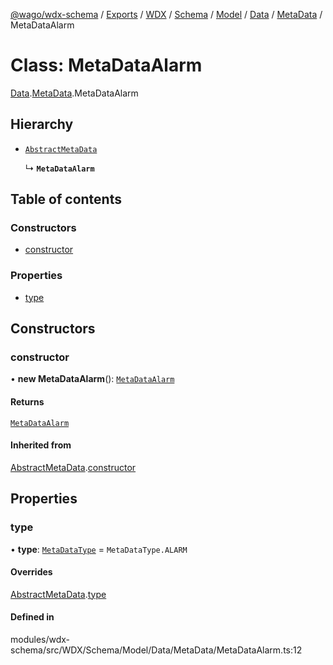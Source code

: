 [@wago/wdx-schema](../README.md) / [Exports](../modules.md) / [WDX](../modules/WDX.md) / [Schema](../modules/WDX.Schema.md) / [Model](../modules/WDX.Schema.Model.md) / [Data](../modules/WDX.Schema.Model.Data.md) / [MetaData](../modules/WDX.Schema.Model.Data.MetaData.md) / MetaDataAlarm

# Class: MetaDataAlarm

[Data](../modules/WDX.Schema.Model.Data.md).[MetaData](../modules/WDX.Schema.Model.Data.MetaData.md).MetaDataAlarm

## Hierarchy

- [`AbstractMetaData`](WDX.Schema.Model.Data.MetaData.AbstractMetaData.md)

  ↳ **`MetaDataAlarm`**

## Table of contents

### Constructors

- [constructor](WDX.Schema.Model.Data.MetaData.MetaDataAlarm.md#constructor)

### Properties

- [type](WDX.Schema.Model.Data.MetaData.MetaDataAlarm.md#type)

## Constructors

### constructor

• **new MetaDataAlarm**(): [`MetaDataAlarm`](WDX.Schema.Model.Data.MetaData.MetaDataAlarm.md)

#### Returns

[`MetaDataAlarm`](WDX.Schema.Model.Data.MetaData.MetaDataAlarm.md)

#### Inherited from

[AbstractMetaData](WDX.Schema.Model.Data.MetaData.AbstractMetaData.md).[constructor](WDX.Schema.Model.Data.MetaData.AbstractMetaData.md#constructor)

## Properties

### type

• **type**: [`MetaDataType`](../enums/WDX.Schema.Model.Data.MetaData.MetaDataType.md) = `MetaDataType.ALARM`

#### Overrides

[AbstractMetaData](WDX.Schema.Model.Data.MetaData.AbstractMetaData.md).[type](WDX.Schema.Model.Data.MetaData.AbstractMetaData.md#type)

#### Defined in

modules/wdx-schema/src/WDX/Schema/Model/Data/MetaData/MetaDataAlarm.ts:12
